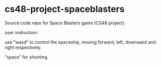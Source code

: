 # cs48-project-spaceblasters
Source code repo for Space Blasters game (CS48 project)

user instruction:

use "wasd" to control the spaceship, moving forward, left, downward and right respectively. 

"space" for shooting.
